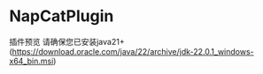 # NapCatPlugin
插件预览
 请确保您已安装java21+(https://download.oracle.com/java/22/archive/jdk-22.0.1_windows-x64_bin.msi)
